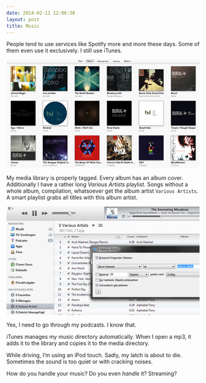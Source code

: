 ```yaml
---
date: 2014-02-11 12:06:38
layout: post
title: Music
---
```

People tend to use services like Spotify more and more these days. Some of them even use it exclusively. I still use iTunes.

![iTunes: Various Artists](/img/posts/itunes-album-cover.jpg)

My media library is properly tagged. Every album has an album cover. Additionally I have a rather long _Various Artists_ playlist. Songs without a whole album, compilation, whatsoever get the album artist `Various Artists`. A smart playlist grabs all titles with this album artist.

![iTunes: Various Artists](/img/posts/itunes-various-artists.jpg)

Yes, I need to go through my podcasts. I know that.

iTunes manages my music directory automatically. When I open a mp3, it adds it to the library and copies it to the media directory.

While driving, I’m using an iPod touch. Sadly, my latch is about to die. Sometimes the sound is too quiet or with cracking noises.

How do you handle your music? Do you even _handle_ it? Streaming?

